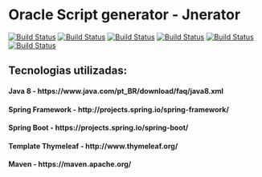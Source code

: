 # Oracle Script generator - Jnerator

[![Build Status](https://travis-ci.org/alexsrosa/ora-script-Jnerator.svg?branch=master)](https://travis-ci.org/alexsrosa/ora-script-Jnerator)
[![Build Status](https://sonarcloud.io/api/project_badges/measure?project=alexsrosa%3Aora-script-Jnerator&metric=alert_status)](https://sonarcloud.io/api/project_badges/measure?project=alexsrosa%3Aora-script-Jnerator&metric=alert_status)
[![Build Status](https://sonarcloud.io/api/project_badges/measure?project=alexsrosa%3Aora-script-Jnerator&metric=bugs)](https://sonarcloud.io/api/project_badges/measure?project=alexsrosa%3Aora-script-Jnerator&metric=bugs)
[![Build Status](https://sonarcloud.io/api/project_badges/measure?project=alexsrosa%3Aora-script-Jnerator&metric=code_smells)](https://sonarcloud.io/api/project_badges/measure?project=alexsrosa%3Aora-script-Jnerator&metric=code_smells)
[![Build Status](https://sonarcloud.io/api/project_badges/measure?project=alexsrosa%3Aora-script-Jnerator&metric=coverage)](https://sonarcloud.io/api/project_badges/measure?project=alexsrosa%3Aora-script-Jnerator&metric=coverage)
[![Build Status](https://sonarcloud.io/api/project_badges/measure?project=alexsrosa%3Aora-script-Jnerator&metric=duplicated_lines_density)](https://sonarcloud.io/api/project_badges/measure?project=alexsrosa%3Aora-script-Jnerator&metric=duplicated_lines_density)

<h2>Tecnologias utilizadas:</h2>

<h4>Java 8 - https://www.java.com/pt_BR/download/faq/java8.xml</h4>
<h4>Spring Framework - http://projects.spring.io/spring-framework/</h4>
<h4>Spring Boot - https://projects.spring.io/spring-boot/</h4>
<h4>Template Thymeleaf - http://www.thymeleaf.org/</h4>
<h4>Maven - https://maven.apache.org/</h4>
